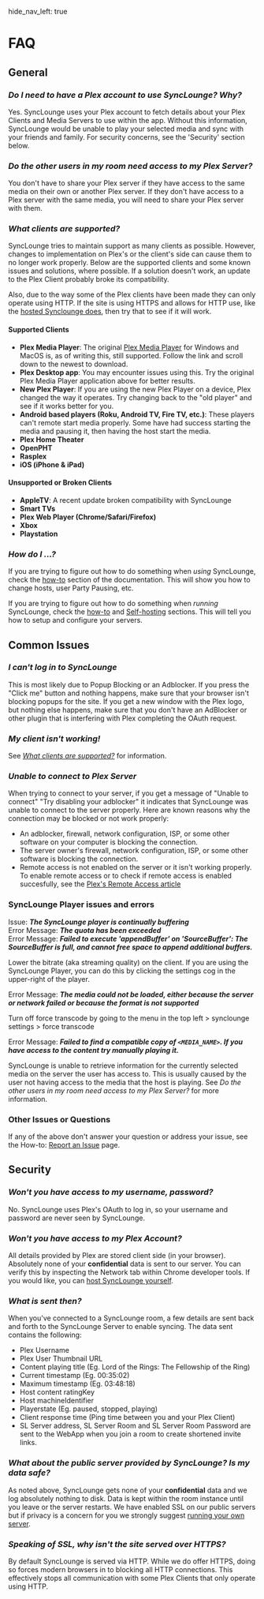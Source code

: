 hide_nav_left: true

# FAQ

## General

### _Do I need to have a Plex account to use SyncLounge? Why?_

Yes. SyncLounge uses your Plex account to fetch details about your Plex Clients and Media Servers to use within the app. Without this information, SyncLounge would be unable to play your selected media and sync with your friends and family. For security concerns, see the 'Security' section below.

### _Do the other users in my room need access to my Plex Server?_

You don't have to share your Plex server if they have access to the same media on their own or another Plex server. If they don't have access to a Plex server with the same media, you will need to share your Plex server with them.

### _What clients are supported?_

SyncLounge tries to maintain support as many clients as possible. However, changes to implementation on Plex's or the client's side can cause them to no longer work properly. Below are the supported clients and some known issues and solutions, where possible. If a solution doesn't work, an update to the Plex Client probably broke its compatibility.

Also, due to the way some of the Plex clients have been made they can only operate using HTTP. If the site is using HTTPS and allows for HTTP use, like the [hosted Synclounge does](http://app.synclounge.tv/), then try that to see if it will work.

#### Supported Clients

- **Plex Media Player**: The original [Plex Media Player](https://forums.plex.tv/t/plex-media-player/120475/100) for Windows and MacOS is, as of writing this, still supported. Follow the link and scroll down to the newest to download.
- **Plex Desktop app**: You may encounter issues using this. Try the original Plex Media Player application above for better results.
- **New Plex Player**: If you are using the new Plex Player on a device, Plex changed the way it operates. Try changing back to the "old player" and see if it works better for you.
- **Android based players (Roku, Android TV, Fire TV, etc.)**: These players can't remote start media properly. Some have had success starting the media and pausing it, then having the host start the media.
- **Plex Home Theater**
- **OpenPHT**
- **Rasplex**
- **iOS (iPhone & iPad)**

#### Unsupported or Broken Clients

- **AppleTV**: A recent update broken compatibility with SyncLounge
- **Smart TVs**
- **Plex Web Player (Chrome/Safari/Firefox)**
- **Xbox**
- **Playstation**

### _How do I ...?_

If you are trying to figure out how to do something when *using* SyncLounge, check the [how-to](/how-tos/how-tos/) section of the documentation. This will show you how to change hosts, user Party Pausing, etc.

If you are trying to figure out how to do something when *running* SyncLounge, check the [how-to](/how-tos/how-tos/) and [Self-hosting](/self-hosted/getting-started/) sections. This will tell you how to setup and configure your servers.

## Common Issues

### _I can't log in to SyncLounge_

This is most likely due to Popup Blocking or an Adblocker. If you press the "Click me" button and nothing happens, make sure that your browser isn't blocking popups for the site. If you get a new window with the Plex logo, but nothing else happens, make sure that you don't have an AdBlocker or other plugin that is interfering with Plex completing the OAuth request.

### _My client isn't working!_

See _[What clients are supported?](/faq/#what-clients-are-supported)_ for information.

### _Unable to connect to Plex Server_

When trying to connect to your server, if you get a message of "Unable to connect" "Try disabling your adblocker" it indicates that SyncLounge was unable to connect to the server properly. Here are known reasons why the connection may be blocked or not work properly:

- An adblocker, firewall, network configuration, ISP, or some other software on your computer is blocking the connection.
- The server owner's firewall, network configuration, ISP, or some other software is blocking the connection.
- Remote access is not enabled on the server or it isn't working properly. To enable remote access or to check if remote access is enabled succesfully, see the [Plex's Remote Access article](https://support.plex.tv/articles/200289506-remote-access/)

### SyncLounge Player issues and errors

Issue: _**The SyncLounge player is continually buffering**_  
Error Message: _**The quota has been exceeded**_  
Error Message: _**Failed to execute 'appendBuffer' on 'SourceBuffer': The SourceBuffer is full, and cannot free space to append additional buffers.**_

Lower the bitrate (aka streaming quality) on the client. If you are using the SyncLounge Player, you can do this by clicking the settings cog in the upper-right of the player.

Error Message: _**The media could not be loaded, either because the server or network failed or because the format is not supported**_

Turn off force transcode by going to the menu in the top left > synclounge settings > force transcode

Error Message: _**Failed to find a compatible copy of `<MEDIA_NAME>`. If you have access to the content try manually playing it.**_

SyncLounge is unable to retrieve information for the currently selected media on the server the user has access to. This is usually caused by the user not having access to the media that the host is playing. See _Do the other users in my room need access to my Plex Server?_ for more information.

### Other Issues or Questions

If any of the above don't answer your question or address your issue, see the How-to: [Report an Issue](/how-tos/report-an-issue/) page.

## Security

### _Won't you have access to my username, password?_

No. SyncLounge uses Plex's OAuth to log in, so your username and password are never seen by SyncLounge.

### _Won't you have access to my Plex Account?_

All details provided by Plex are stored client side (in your browser). Absolutely none of your **confidential** data is sent to our server. You can verify this by inspecting the Network tab within Chrome developer tools. If you would like, you can [host SyncLounge yourself](/self-hosted/getting-started/).

### _What is sent then?_

When you've connected to a SyncLounge room, a few details are sent back and forth to the SyncLounge Server to enable syncing. The data sent contains the following:

- Plex Username
- Plex User Thumbnail URL
- Content playing title (Eg. Lord of the Rings: The Fellowship of the Ring)
- Current timestamp (Eg. 00:35:02)
- Maximum timestamp (Eg. 03:48:18)
- Host content ratingKey
- Host machineIdentifier
- Playerstate (Eg. paused, stopped, playing)
- Client response time (Ping time between you and your Plex Client)
- SL Server address, SL Server Room and SL Server Room Password are sent to the WebApp when you join a room to create shortened invite links.

### _What about the public server provided by SyncLounge? Is my data safe?_

As noted above, SyncLounge gets none of your **confidential** data and we log absolutely nothing to disk. Data is kept within the room instance until you leave or the server restarts. We have enabled SSL on our public servers but if privacy is a concern for you we strongly suggest [running your own server](/self-hosted/getting-started/).

### _Speaking of SSL, why isn't the site served over HTTPS?_

By default SyncLounge is served via HTTP. While we do offer HTTPS, doing so forces modern browsers in to blocking all HTTP connections. This effectively stops all communication with some Plex Clients that only operate using HTTP.

